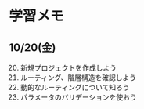 # 学習メモ

## 10/20(金)
20. 新規プロジェクトを作成しよう
21. ルーティング、階層構造を確認しよう
22. 動的なルーティングについて知ろう
23. パラメータのバリデーションを使おう
